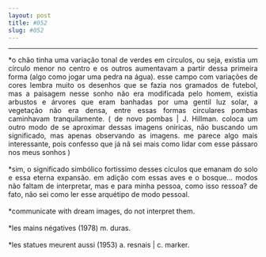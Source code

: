 ```yaml
---
layout: post
title: #052
slug: #052
---
```

---
<p class="description" style="text-align: justify;">
*o chão tinha uma variação tonal de verdes em círculos, ou seja, existia um círculo menor no centro e os outros aumentavam a partir dessa primeira forma (algo como jogar uma pedra na água). esse campo com variações de cores lembra muito os desenhos que se fazia nos gramados de futebol, mas a paisagem nesse sonho não era modificada pelo homem, existia arbustos e árvores que eram banhadas por uma gentil luz solar, a vegetação não era densa, entre essas formas circulares pombas caminhavam tranquilamente. ( de novo pombas | J. Hillman. coloca um outro modo de se aproximar dessas imagens oniricas, não buscando um significado, mas apenas observando as imagens. me parece algo mais interessante, pois confesso que já nã sei mais como lidar com esse pássaro nos meus sonhos )
<br>
<br>
*sim, o significado simbólico fortissimo desses cículos que emanam do solo e essa eterna expansão. em adição com essas aves e  o bosque... modos não faltam de interpretar, mas e para minha pessoa, como isso ressoa? de fato, não sei como ler esse arquétipo de modo pessoal.
<br>
<br>
*communicate with dream images, do not interpret them.
<br>
<br>
*les mains négatives (1978) m. duras. 
<br>
<br>
*les statues meurent aussi (1953) a. resnais | c. marker.
<br>
<br>
